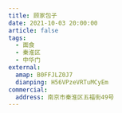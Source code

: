 ```yaml
---
title: 顾家包子
date: 2021-10-03 20:00:00
article: false
tags:
  - 面食
  - 秦淮区
  - 中华门
external:
  amap: B0FFJLZ0J7
  dianping: H56VPzeVRTuMCyEm
commercial:
  address: 南京市秦淮区五福街49号
---
```


<Infobox/>